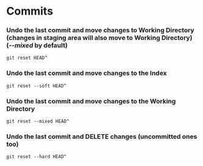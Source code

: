 # Commits

### Undo the last commit and move changes to Working Directory (changes in staging area will also move to Working Directory) (*--mixed* by default)

```shell
git reset HEAD^
```

### Undo the last commit and move changes to the Index

```shell
git reset --soft HEAD^
```

### Undo the last commit and move changes to the Working Directory

```shell
git reset --mixed HEAD^
```

### Undo the last commit and DELETE changes (uncommitted ones too)

```shell
git reset --hard HEAD^
```